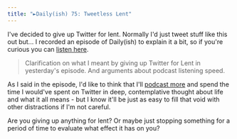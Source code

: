 ```yaml
---
title: "►Daily(ish) 75: Tweetless Lent"
---
```

<p>I've decided to give up Twitter for lent. Normally I'd just tweet stuff like this out but... I recorded an episode of Daily(ish) to explain it a bit, so if you're curious you can <a href="https://goodstuff.fm/dailyish/75">listen here</a>.</p>
<blockquote><p>
  Clarification on what I meant by giving up Twitter for Lent in yesterday&#39;s episode. And arguments about podcast listening speed.
</p></blockquote>
<p>As I said in the episode, I'd like to think that I'll <a href="https://goodstuff.fm/dailyish">podcast more</a> and spend the time I would've spent on Twitter in deep, contemplative thought about life and what it all means - but I know it'll be just as easy to fill that void with other distractions if I'm not careful.</p>
<p>Are you giving up anything for lent? Or maybe just stopping something for a period of time to evaluate what effect it has on you?</p>
